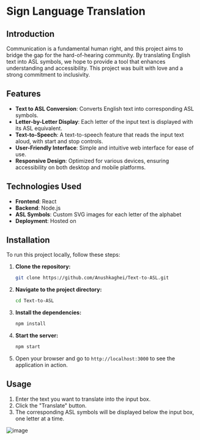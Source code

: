 # Sign Language Translation

## Introduction

Communication is a fundamental human right, and this project aims to bridge the gap for the hard-of-hearing community. By translating English text into ASL symbols, we hope to provide a tool that enhances understanding and accessibility. This project was built with love and a strong commitment to inclusivity.

## Features

- **Text to ASL Conversion**: Converts English text into corresponding ASL symbols.
- **Letter-by-Letter Display**: Each letter of the input text is displayed with its ASL equivalent.
- **Text-to-Speech**: A text-to-speech feature that reads the input text aloud, with start and stop controls.
- **User-Friendly Interface**: Simple and intuitive web interface for ease of use.
- **Responsive Design**: Optimized for various devices, ensuring accessibility on both desktop and mobile platforms.

## Technologies Used

- **Frontend**: React
- **Backend**: Node.js
- **ASL Symbols**: Custom SVG images for each letter of the alphabet
- **Deployment**: Hosted on 

## Installation

To run this project locally, follow these steps:

1. **Clone the repository:**
   ```bash
   git clone https://github.com/Anushkaghei/Text-to-ASL.git
   ```
2. **Navigate to the project directory:**
   ```bash
   cd Text-to-ASL
   ```
3. **Install the dependencies:**
   ```bash
   npm install
   ```
4. **Start the server:**
   ```bash
   npm start
   ```
5. Open your browser and go to `http://localhost:3000` to see the application in action.

## Usage

1. Enter the text you want to translate into the input box.
2. Click the "Translate" button.
3. The corresponding ASL symbols will be displayed below the input box, one letter at a time.

![image](https://github.com/user-attachments/assets/34e9810b-c3e9-428f-b5ed-b987ef741eed)

